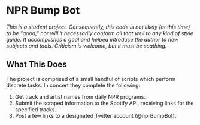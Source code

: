 # NPR Bump Bot
*This is a student project. Consequently, this code is not likely (at this time) to be "good," nor will it necessarily conform all that well 
to any kind of style guide. It accomplishes a goal and helped introduce the author to new subjects and tools. Criticism is welcome, 
but it must be scathing.*
## What This Does
The project is comprised of a small handful of scripts which perform discrete tasks. In concert they complete the following:
1. Get track and artist names from daily NPR programs.
2. Submit the scraped information to the Spotify API, receiving links for the specified tracks.
3. Post a few links to a designated Twitter account (@nprBumpBot).
